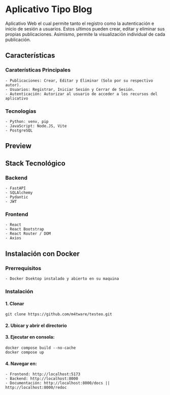 # Aplicativo Tipo Blog

Aplicativo Web el cual permite tanto el registro como la autenticación e inicio de sesión a usuarios. Estos ultimos pueden crear, editar y eliminar sus propias publicaciones. Asimismo, permite la visualización individual de cada publicación.

## Características

### Caraterísticas Principales

    - Publicaciones: Crear, Editar y Eliminar (Solo por su respectivo autor).
    - Usuarios: Registrar, Iniciar Sesión y Cerrar de Sesión.
    - Autenticación: Autorizar al usuario de acceder a los recursos del aplicativo

### Tecnologías

    - Python: venv, pip
    - JavaScript: Node.JS, Vite
    - PostgreSQL

## Preview

## Stack Tecnológico

### Backend

    - FastAPI
    - SQLAlchemy
    - Pydantic
    - JWT

### Frontend

    - React
    - React Bootstrap
    - React Router / DOM
    - Axios

## Instalación con Docker
### Prerrequisitos
    - Docker Dsektop instalado y abierto en su maquina

### Instalación

#### 1. Clonar
    git clone https://github.com/m4tware/testeo.git

#### 2. Ubicar y abrir el directorio

#### 3. Ejecutar en consola:
    docker compose build --no-cache
    docker compose up
    
#### 4. Navegar en:
    - Frontend: http://localhost:5173
    - Backend: http://localhost:8000
    - Documentación: http://localhost:8000/docs ||  http://localhost:8000/redoc